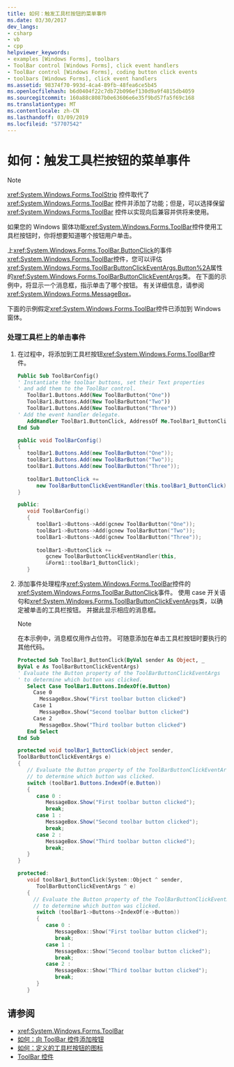 ```yaml
---
title: 如何：触发工具栏按钮的菜单事件
ms.date: 03/30/2017
dev_langs:
- csharp
- vb
- cpp
helpviewer_keywords:
- examples [Windows Forms], toolbars
- ToolBar control [Windows Forms], click event handlers
- ToolBar control [Windows Forms], coding button click events
- toolbars [Windows Forms], click event handlers
ms.assetid: 98374f70-993d-4ca4-89fb-48fea6ce5b45
ms.openlocfilehash: b6d0404f22c7db72b096ef130d9a9f4815db4059
ms.sourcegitcommit: 160a88c8087b0e63606e6e35f9bd57fa5f69c168
ms.translationtype: MT
ms.contentlocale: zh-CN
ms.lasthandoff: 03/09/2019
ms.locfileid: "57707542"
---
```

# <a name="how-to-trigger-menu-events-for-toolbar-buttons"></a>如何：触发工具栏按钮的菜单事件
> [!NOTE]
>  
  <xref:System.Windows.Forms.ToolStrip> 控件取代了 <xref:System.Windows.Forms.ToolBar> 控件并添加了功能；但是，可以选择保留 <xref:System.Windows.Forms.ToolBar> 控件以实现向后兼容并供将来使用。  
  
 如果您的 Windows 窗体功能<xref:System.Windows.Forms.ToolBar>控件使用工具栏按钮时，你将想要知道哪个按钮用户单击。  
  
 上<xref:System.Windows.Forms.ToolBar.ButtonClick>的事件<xref:System.Windows.Forms.ToolBar>控件，您可以评估<xref:System.Windows.Forms.ToolBarButtonClickEventArgs.Button%2A>属性的<xref:System.Windows.Forms.ToolBarButtonClickEventArgs>类。 在下面的示例中，将显示一个消息框，指示单击了哪个按钮。 有关详细信息，请参阅 <xref:System.Windows.Forms.MessageBox>。  
  
 下面的示例假定<xref:System.Windows.Forms.ToolBar>控件已添加到 Windows 窗体。  
  
### <a name="to-handle-the-click-event-on-a-toolbar"></a>处理工具栏上的单击事件  
  
1.  在过程中，将添加到工具栏按钮<xref:System.Windows.Forms.ToolBar>控件。  
  
    ```vb  
    Public Sub ToolBarConfig()  
    ' Instantiate the toolbar buttons, set their Text properties  
    ' and add them to the ToolBar control.  
       ToolBar1.Buttons.Add(New ToolBarButton("One"))  
       ToolBar1.Buttons.Add(New ToolBarButton("Two"))  
       ToolBar1.Buttons.Add(New ToolBarButton("Three"))  
    ' Add the event handler delegate.  
       AddHandler ToolBar1.ButtonClick, AddressOf Me.ToolBar1_ButtonClick  
    End Sub  
    ```  
  
    ```csharp  
    public void ToolBarConfig()   
    {  
       toolBar1.Buttons.Add(new ToolBarButton("One"));  
       toolBar1.Buttons.Add(new ToolBarButton("Two"));  
       toolBar1.Buttons.Add(new ToolBarButton("Three"));  
  
       toolBar1.ButtonClick +=   
          new ToolBarButtonClickEventHandler(this.toolBar1_ButtonClick);  
    }  
    ```  
  
    ```cpp  
    public:  
       void ToolBarConfig()  
       {  
          toolBar1->Buttons->Add(gcnew ToolBarButton("One"));  
          toolBar1->Buttons->Add(gcnew ToolBarButton("Two"));  
          toolBar1->Buttons->Add(gcnew ToolBarButton("Three"));  
  
          toolBar1->ButtonClick +=   
             gcnew ToolBarButtonClickEventHandler(this,  
             &Form1::toolBar1_ButtonClick);  
       }  
    ```  
  
2.  添加事件处理程序<xref:System.Windows.Forms.ToolBar>控件的<xref:System.Windows.Forms.ToolBar.ButtonClick>事件。 使用 case 开关语句和<xref:System.Windows.Forms.ToolBarButtonClickEventArgs>类，以确定被单击的工具栏按钮。 并据此显示相应的消息框。  
  
    > [!NOTE]
    >  在本示例中，消息框仅用作占位符。 可随意添加在单击工具栏按钮时要执行的其他代码。  
  
    ```vb  
    Protected Sub ToolBar1_ButtonClick(ByVal sender As Object, _  
    ByVal e As ToolBarButtonClickEventArgs)  
    ' Evaluate the Button property of the ToolBarButtonClickEventArgs  
    ' to determine which button was clicked.  
       Select Case ToolBar1.Buttons.IndexOf(e.Button)  
         Case 0  
           MessageBox.Show("First toolbar button clicked")  
         Case 1  
           MessageBox.Show("Second toolbar button clicked")  
         Case 2  
           MessageBox.Show("Third toolbar button clicked")  
       End Select  
    End Sub  
    ```  
  
    ```csharp  
    protected void toolBar1_ButtonClick(object sender,  
    ToolBarButtonClickEventArgs e)  
    {  
       // Evaluate the Button property of the ToolBarButtonClickEventArgs  
       // to determine which button was clicked.  
       switch (toolBar1.Buttons.IndexOf(e.Button))  
       {  
          case 0 :  
             MessageBox.Show("First toolbar button clicked");  
             break;  
          case 1 :  
             MessageBox.Show("Second toolbar button clicked");  
             break;  
          case 2 :  
             MessageBox.Show("Third toolbar button clicked");  
             break;  
       }  
    }  
    ```  
  
    ```cpp  
    protected:  
       void toolBar1_ButtonClick(System::Object ^ sender,  
          ToolBarButtonClickEventArgs ^ e)  
       {  
         // Evaluate the Button property of the ToolBarButtonClickEventArgs  
         // to determine which button was clicked.  
          switch (toolBar1->Buttons->IndexOf(e->Button))  
          {  
             case 0 :  
                MessageBox::Show("First toolbar button clicked");  
                break;  
             case 1 :  
                MessageBox::Show("Second toolbar button clicked");  
                break;  
             case 2 :  
                MessageBox::Show("Third toolbar button clicked");  
                break;  
          }  
       }  
    ```  
  
## <a name="see-also"></a>请参阅
- <xref:System.Windows.Forms.ToolBar>
- [如何：向 ToolBar 控件添加按钮](how-to-add-buttons-to-a-toolbar-control.md)
- [如何：定义的工具栏按钮的图标](how-to-define-an-icon-for-a-toolbar-button.md)
- [ToolBar 控件](toolbar-control-windows-forms.md)
